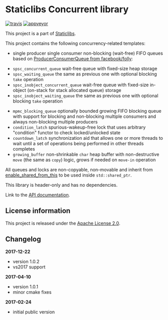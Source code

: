 Staticlibs Concurrent library
=============================

[![travis](https://travis-ci.org/staticlibs/staticlib_concurrent.svg?branch=master)](https://travis-ci.org/staticlibs/staticlib_concurrent)
[![appveyor](https://ci.appveyor.com/api/projects/status/github/staticlibs/staticlib_concurrent?svg=true)](https://ci.appveyor.com/project/staticlibs/staticlib-concurrent)

This project is a part of [Staticlibs](http://staticlibs.net/).

This project contains the following concurrency-related templates:

 - single producer single consumer non-blocking (wait-free) FIFO queues based
on [ProducerConsumerQueue from facebook/folly](https://github.com/facebook/folly/blob/b75ef0a0af48766298ebcc946dd31fe0da5161e3/folly/ProducerConsumerQueue.h):
  * `spsc_concurrent_queue` wait-free queue with fixed-size heap storage
  * `spsc_waiting_queue` the same as previous one with optional blocking `take` operation
  * `spsc_inobject_concurrent_queue` wait-free queue with fixed-size in-object 
(on-stack for stack allocated queue) storage
  * `spsc_inobject_waiting_queue` the same as previous one with optional blocking `take` operation
 - `mpmc_blocking_queue` optionally bounded growing FIFO blocking queue with support for blocking and 
non-blocking multiple consumers and always non-blocking multiple producers
 - `condition_latch` spurious-wakeup-free lock that uses arbitrary "condition" functor to check locked/unlocked state
 - `countdown_latch` synchronization aid that allows one or more threads to wait until a set
of operations being performed in other threads completes
 - `growing_buffer` non-shrinkable `char` heap buffer with non-destructive `move` (the same as `copy`) logic,
grows if needed on `move-in` operation

All queues and locks are non-copyable, non-movable and inherit from [enable_shared_from_this](http://en.cppreference.com/w/cpp/memory/enable_shared_from_this)
to be used inside `std::shared_ptr`.

This library is header-only and has no dependencies.

Link to the [API documentation](http://staticlibs.github.io/staticlib_concurrent/docs/html/namespacestaticlib_1_1concurrent.html).

License information
-------------------

This project is released under the [Apache License 2.0](http://www.apache.org/licenses/LICENSE-2.0).

Changelog
---------

**2017-12-22**
 * version 1.0.2
 * vs2017 support

**2017-04-10**

 * version 1.0.1
 * minor cmake fixes

**2017-02-24**

 * initial public version
